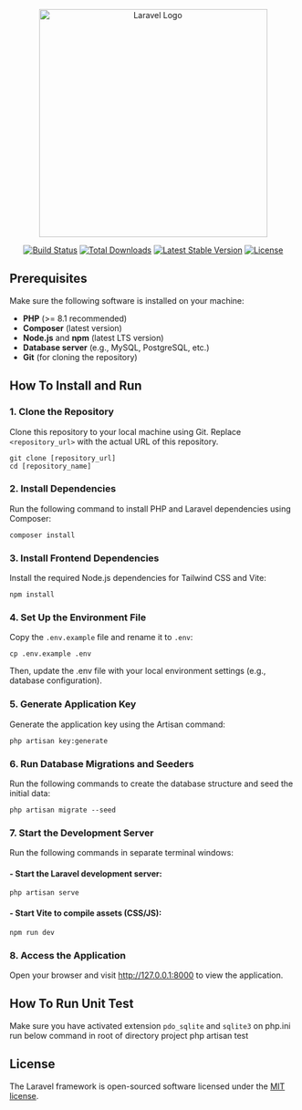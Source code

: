 <p align="center"><a href="https://laravel.com" target="_blank"><img src="https://raw.githubusercontent.com/laravel/art/master/logo-lockup/5%20SVG/2%20CMYK/1%20Full%20Color/laravel-logolockup-cmyk-red.svg" width="400" alt="Laravel Logo"></a></p>

<p align="center">
<a href="https://github.com/laravel/framework/actions"><img src="https://github.com/laravel/framework/workflows/tests/badge.svg" alt="Build Status"></a>
<a href="https://packagist.org/packages/laravel/framework"><img src="https://img.shields.io/packagist/dt/laravel/framework" alt="Total Downloads"></a>
<a href="https://packagist.org/packages/laravel/framework"><img src="https://img.shields.io/packagist/v/laravel/framework" alt="Latest Stable Version"></a>
<a href="https://packagist.org/packages/laravel/framework"><img src="https://img.shields.io/packagist/l/laravel/framework" alt="License"></a>
</p>

## Prerequisites

Make sure the following software is installed on your machine:

- **PHP** (>= 8.1 recommended)
- **Composer** (latest version)
- **Node.js** and **npm** (latest LTS version)
- **Database server** (e.g., MySQL, PostgreSQL, etc.)
- **Git** (for cloning the repository)

## How To Install and Run

### 1. Clone the Repository
Clone this repository to your local machine using Git. Replace `<repository_url>` with the actual URL of this repository.

    git clone [repository_url]
    cd [repository_name]


### 2. Install Dependencies
Run the following command to install PHP and Laravel dependencies using Composer:

    composer install

### 3. Install Frontend Dependencies
Install the required Node.js dependencies for Tailwind CSS and Vite:

    npm install

### 4. Set Up the Environment File
Copy the `.env.example` file and rename it to `.env`:

    cp .env.example .env

Then, update the .env file with your local environment settings (e.g., database configuration).

### 5. Generate Application Key
Generate the application key using the Artisan command:

    php artisan key:generate

### 6. Run Database Migrations and Seeders
Run the following commands to create the database structure and seed the initial data:

    php artisan migrate --seed

### 7. Start the Development Server
Run the following commands in separate terminal windows:
 
#### - Start the Laravel development server:
    php artisan serve
#### - Start Vite to compile assets (CSS/JS):
    npm run dev

### 8. Access the Application
Open your browser and visit http://127.0.0.1:8000 to view the application.

## How To Run Unit Test
Make sure you have activated extension `pdo_sqlite` and `sqlite3` on php.ini
run below command in root of directory project
    php artisan test

## License

The Laravel framework is open-sourced software licensed under the [MIT license](https://opensource.org/licenses/MIT).